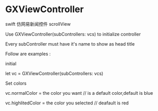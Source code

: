 # GXViewController
swift 仿网易新闻控件 scrollView

Use GXViewController(subControllers: vcs)  to  initialize controller

Every subController must have it's name to show as head title

Follow are examples :

initial

  let vc = GXViewController(subControllers: vcs)
  
Set colors

  vc.normalColor = the color you want // is a default color,default is blue
  
  vc.highlitedColor = the color you selected // deafault is red
